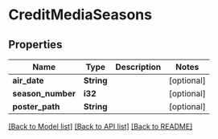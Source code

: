 # CreditMediaSeasons

## Properties

Name | Type | Description | Notes
------------ | ------------- | ------------- | -------------
**air_date** | **String** |  | [optional] 
**season_number** | **i32** |  | [optional] 
**poster_path** | **String** |  | [optional] 

[[Back to Model list]](../README.md#documentation-for-models) [[Back to API list]](../README.md#documentation-for-api-endpoints) [[Back to README]](../README.md)



